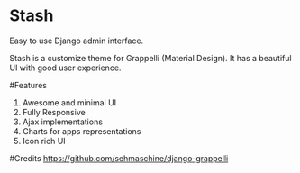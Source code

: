 # Stash
Easy to use Django admin interface.

Stash is a customize theme for Grappelli (Material Design). It has a beautiful UI with good user experience. 

#Features
1. Awesome and minimal UI
2. Fully Responsive
3. Ajax implementations
4. Charts for apps representations
5. Icon rich UI

#Credits
https://github.com/sehmaschine/django-grappelli

